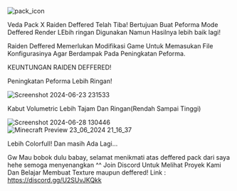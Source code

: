 ![pack_icon](https://github.com/VedaRyden/VEDA-PBR-PACK/assets/117094889/b4e7d479-45a1-4fc1-bd62-c47557837081)

Veda Pack X Raiden Deffered Telah Tiba!
Bertujuan Buat Peforma Mode Deffered Render LEbih ringan Digunakan Namun Hasilnya lebih baik lagi!

Raiden Deffered Memerlukan Modifikasi Game Untuk Memasukan File Konfigurasinya Agar Berdampak Pada Peningkatan Peforma.


KEUNTUNGAN RAIDEN DEFFERED!

Peningkatan Peforma Lebih Ringan!

![Screenshot 2024-06-23 231533](https://github.com/VedaRyden/VEDA-PBR-PACK/assets/117094889/aba3b095-37fc-43c6-83e8-da360c372252)


Kabut Volumetric Lebih Tajam Dan Ringan(Rendah Sampai Tinggi)

![Screenshot 2024-06-28 130446](https://github.com/VedaRyden/VEDA-PBR-PACK/assets/117094889/159d1210-5eb0-478d-85cb-99e4e221db44)
![Minecraft Preview 23_06_2024 21_16_37](https://github.com/VedaRyden/VEDA-PBR-PACK/assets/117094889/118761a7-79aa-44ea-8690-19e3ce21a689)

Lebih Colorfull! Dan masih Ada Lagi...

Gw Mau bobok dulu babay, selamat menikmati atas deffered pack dari saya hehe semoga menyenangkan ^^
Join Discord Untuk Melihat Proyek Kami Dan Belajar Membuat Texture maupun deffered!
Link : https://discord.gg/U2SUvJKQkk
